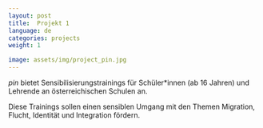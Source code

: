 ```yaml
---
layout: post
title:  Projekt 1
language: de
categories: projects
weight: 1

image: assets/img/project_pin.jpg
---
```


*pin* bietet Sensibilisierungstrainings für Schüler*innen (ab 16 Jahren) und Lehrende an österreichischen Schulen an.

Diese Trainings sollen einen sensiblen Umgang mit den Themen Migration, Flucht, Identität und Integration fördern.
